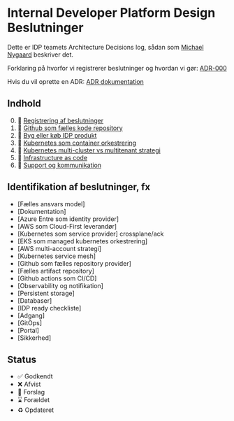 # Internal Developer Platform Design Beslutninger

Dette er IDP teamets Architecture Decisions log, sådan som [Michael Nygaard](https://www.cognitect.com/blog/2011/11/15/documenting-architecture-decisions) beskriver det.

Forklaring på hvorfor vi registrerer beslutninger og hvordan vi gør: [ADR-000](000-registrering-af-beslutninger.md)

Hvis du vil oprette en ADR: [ADR dokumentation](https://github.com/test-jppolitikenshus/internal-developer-platform/wiki/Architect-Decision-Records)

## Indhold

0. 🤔  [Registrering af beslutninger](000-registrering-af-beslutninger.md)
1. 🤔  [Github som fælles kode repository](001-github-som-shared-code-repository.md)
2. 🤔  [Byg eller køb IDP produkt](002-byg-eller-køb-idp-platform.md)
3. 🤔  [Kubernetes som container orkestrering](003-kubernetes-som-container-orkestrering.md)
4. 🤔  [Kubernetes multi-cluster vs multitenant strategi](004-multicluster-vs-multitenancy.md)
5. 🤔  [Infrastructure as code](005-kubernetes-som-IAC.md)
6. 🤔  [Support og kommunikation](006-support-og-kommunikation.md)

## Identifikation af beslutninger, fx

- [Fælles ansvars model]
- [Dokumentation]
- [Azure Entre som identity provider]
- [AWS som Cloud-First leverandør]
- [Kubernetes som service provider] crossplane/ack
- [EKS som managed kubernetes orkestrering]
- [AWS multi-account strategi]
- [Kubernetes service mesh]
- [Github som fælles repository provider]
- [Fælles artifact repository]
- [Github actions som CI/CD]
- [Observability og notifikation]
- [Persistent storage]
- [Databaser]
- [IDP ready checkliste]
- [Adgang]
- [GitOps]
- [Portal]
- [Sikkerhed]



## Status

- ✅ Godkendt
- ❌ Afvist
- 🤔 Forslag
- ⌛️ Forældet
- ♻️ Opdateret
